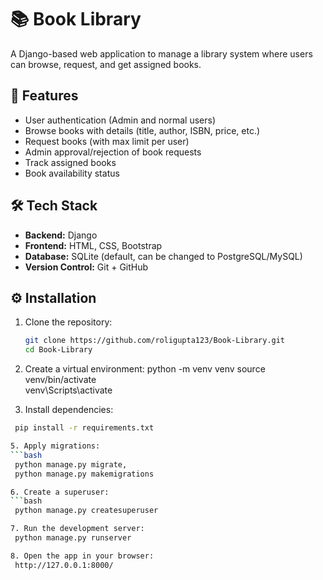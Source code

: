 # 📚 Book Library
A Django-based web application to manage a library system where users can browse, request, and get assigned books.


## 🚀 Features
- User authentication (Admin and normal users)
- Browse books with details (title, author, ISBN, price, etc.)
- Request books (with max limit per user)
- Admin approval/rejection of book requests
- Track assigned books
- Book availability status


## 🛠️ Tech Stack
- **Backend:** Django
- **Frontend:** HTML, CSS, Bootstrap
- **Database:** SQLite (default, can be changed to PostgreSQL/MySQL)
- **Version Control:** Git + GitHub


## ⚙️ Installation

1. Clone the repository:
   ```bash
   git clone https://github.com/roligupta123/Book-Library.git
   cd Book-Library

2.  Create a virtual environment:
  python -m venv venv
  source venv/bin/activate   
  venv\Scripts\activate

3. Install dependencies:
  ```bash
   pip install -r requirements.txt

5. Apply migrations:
```bash
   python manage.py migrate,
   python manage.py makemigrations

6. Create a superuser:
```bash
   python manage.py createsuperuser

7. Run the development server:
   python manage.py runserver

8. Open the app in your browser:
   http://127.0.0.1:8000/

